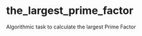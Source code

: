 the_largest_prime_factor
========================

Algorithmic task to calculate the largest Prime Factor